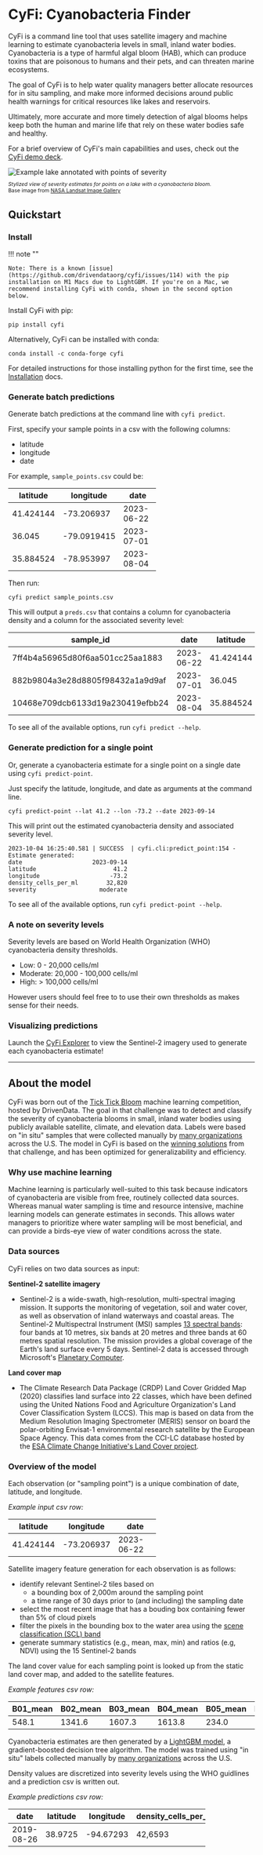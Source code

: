 # CyFi: Cyanobacteria Finder

<div class="row">
  <div class="col-md-6">
    <div>
      <p>CyFi is a command line tool that uses satellite imagery and machine learning to estimate cyanobacteria levels in small, inland water bodies. Cyanobacteria is a type of harmful algal bloom (HAB), which can produce toxins that are poisonous to humans and their pets, and can threaten marine ecosystems.</p>
      <p>The goal of CyFi is to help water quality managers better allocate resources for in situ sampling, and make more informed decisions around public health warnings for critical resources like lakes and reservoirs.</p><p>Ultimately, more accurate and more timely detection of algal blooms helps keep both the human and marine life that rely on these water bodies safe and healthy.</p>
      <p>For a brief overview of CyFi's main capabilities and uses, check out the <a href="https://s3.amazonaws.com/drivendata-public-assets/CyFi_demo_deck.pdf">CyFi demo deck</a>.</p>
    </div>
  </div>
  <div class="col-md-6">
    <div>
      <img style="max-height: 280px;" class="rounded" src="images/lake_st_clair.jpg" alt="Example lake annotated with points of severity"/>
      <p style="font-size: 0.75em"><em>Stylized view of severity estimates for points on a lake with a cyanobacteria bloom.</em><br>Base image from <a href="https://landsat.visibleearth.nasa.gov/view.php?id=86327">NASA Landsat Image Gallery</a></p>
    </div>
  </div>
</div>


## Quickstart

### Install

!!! note ""

    Note: There is a known [issue](https://github.com/drivendataorg/cyfi/issues/114) with the pip installation on M1 Macs due to LightGBM. If you're on a Mac, we recommend installing CyFi with conda, shown in the second option below.

Install CyFi with pip:

```
pip install cyfi
```

Alternatively, CyFi can be installed with conda:

```
conda install -c conda-forge cyfi
```

For detailed instructions for those installing python for the first time, see the [Installation](installation.md) docs.

### Generate batch predictions

Generate batch predictions at the command line with `cyfi predict`.

First, specify your sample points in a csv with the following columns:

* latitude
* longitude
* date

For example, `sample_points.csv` could be:

<table class="table-bordered table-sm table-light" style="max-width: 60%">
  <thead>
        <tr>
            <th>latitude</th>
            <th>longitude</th>
            <th>date</th>
        </tr>
  </thead>
  <tbody>
        <tr>
            <td>41.424144</td><td>-73.206937</td><td>2023-06-22</td>
        </tr>
        <tr>
            <td>36.045</td><td>-79.0919415</td><td>2023-07-01</td>
        </tr>
        <tr>
            <td>35.884524</td><td>-78.953997</td><td>2023-08-04</td>
        </tr>
  </tbody>
</table>

Then run:
```
cyfi predict sample_points.csv
```

This will output a `preds.csv` that contains a column for cyanobacteria density and a column for the associated severity level:

<div class="table-responsive">
  <table class="table-bordered table-sm table-light">
    <thead>
      <tr>
          <th>sample_id</th>
          <th>date</th>
          <th>latitude</th>
          <th>longitude</th>
          <th>density_cells_per_ml</th>
          <th>severity</th>
      </tr>
    </thead>
    <tbody>
      <tr>
          <td>7ff4b4a56965d80f6aa501cc25aa1883</td>
          <td>2023-06-22</td>
          <td>41.424144</td>
          <td>-73.206937</td>
          <td>34,173</td>
          <td>moderate</td>
      </tr>
      <tr>
          <td>882b9804a3e28d8805f98432a1a9d9af</td>
          <td>2023-07-01</td>
          <td>36.045</td>
          <td>-79.0919415</td>
          <td>7,701</td>
          <td>low</td>
      </tr>
      <tr>
          <td>10468e709dcb6133d19a230419efbb24</td>
          <td>2023-08-04</td>
          <td>35.884524</td>
          <td>-78.953997</td>
          <td>4,053</td>
          <td>low</td>
      </tr>
    </tbody>
  </table>
</div>

To see all of the available options, run `cyfi predict --help`.

### Generate prediction for a single point

Or, generate a cyanobacteria estimate for a single point on a single date using `cyfi predict-point`.

Just specify the latitude, longitude, and date as arguments at the command line.

```
cyfi predict-point --lat 41.2 --lon -73.2 --date 2023-09-14
```

This will print out the estimated cyanobacteria density and associated severity level.

```
2023-10-04 16:25:40.581 | SUCCESS  | cyfi.cli:predict_point:154 - Estimate generated:
date                    2023-09-14
latitude                      41.2
longitude                    -73.2
density_cells_per_ml        32,820
severity                  moderate
```

To see all of the available options, run `cyfi predict-point --help`.

### A note on severity levels

Severity levels are based on World Health Organization (WHO) cyanobacteria density thresholds.

- Low: 0 - 20,000 cells/ml
- Moderate: 20,000 - 100,000 cells/ml
- High: > 100,000 cells/ml

However users should feel free to to use their own thresholds as makes sense for their needs.

### Visualizing predictions

Launch the [CyFi Explorer](explorer.md) to view the Sentinel-2 imagery used to generate each cyanobacteria estimate!

------

## About the model

CyFi was born out of the [Tick Tick Bloom](https://www.drivendata.org/competitions/143/tick-tick-bloom/) machine learning competition, hosted by DrivenData. The goal in that challenge was to detect and classify the severity of cyanobacteria blooms in small, inland water bodies using publicly available satellite, climate, and elevation data. Labels were based on "in situ" samples that were collected manually by [many organizations](https://www.drivendata.org/competitions/143/tick-tick-bloom/page/651/#about-the-project-team) across the U.S. The model in CyFi is based on the [winning solutions](https://github.com/drivendataorg/tick-tick-bloom) from that challenge, and has been optimized for generalizability and efficiency.

### Why use machine learning

Machine learning is particularly well-suited to this task because indicators of cyanobacteria are visible from free, routinely collected data sources. Whereas manual water sampling is time and resource intensive, machine learning models can generate estimates in seconds. This allows water managers to prioritize where water sampling will be most beneficial, and can provide a birds-eye view of water conditions across the state.

### Data sources

CyFi relies on two data sources as input:

**Sentinel-2 satellite imagery**

*  Sentinel-2 is a wide-swath, high-resolution, multi-spectral imaging mission. It supports the monitoring of vegetation, soil and water cover, as well as observation of inland waterways and coastal areas. The Sentinel-2 Multispectral Instrument (MSI) samples [13 spectral bands](https://docs.sentinel-hub.com/api/latest/data/sentinel-2-l2a/#available-bands-and-data): four bands at 10 metres, six bands at 20 metres and three bands at 60 metres spatial resolution. The mission provides a global coverage of the Earth's land surface every 5 days. Sentinel-2 data is accessed through Microsoft's [Planetary Computer](https://planetarycomputer.microsoft.com/dataset/sentinel-2-l2a).

**Land cover map**

* The Climate Research Data Package (CRDP) Land Cover Gridded Map (2020) classifies land surface into 22 classes, which have been defined using the United Nations Food and Agriculture Organization's Land Cover Classification System (LCCS). This map is based on data from the Medium Resolution Imaging Spectrometer (MERIS) sensor on board the polar-orbiting Envisat-1 environmental research satellite by the European Space Agency. This data comes from the CCI-LC database hosted by the [ESA Climate Change Initiative's Land Cover project](https://www.esa-landcover-cci.org/?q=node/164).

### Overview of the model

Each observation (or "sampling point") is a unique combination of date, latitude, and longitude.

_Example input csv row:_

<table class="table-bordered table-sm table-light" style="max-width: 60%">
  <thead>
    <tr>
        <th>latitude</th>
        <th>longitude</th>
        <th>date</th>
    </tr>
  </thead>
  <tbody>
    <tr>
        <td>41.424144</td>
        <td>-73.206937</td>
        <td>2023-06-22</td>
    </tr>
  </tbody>
</table>

Satellite imagery feature generation for each observation is as follows:

- identify relevant Sentinel-2 tiles based on
    - a bounding box of 2,000m around the sampling point
    - a time range of 30 days prior to (and including) the sampling date
- select the most recent image that has a bouding box containing fewer than 5% of cloud pixels
- filter the pixels in the bounding box to the water area using the [scene classification (SCL) band](https://sentinels.copernicus.eu/web/sentinel/technical-guides/sentinel-2-msi/level-2a/algorithm-overview)
- generate summary statistics (e.g., mean, max, min) and ratios (e.g, NDVI) using the 15 Sentinel-2 bands

The land cover value for each sampling point is looked up from the static land cover map, and added to the satellite features.

_Example features csv row:_

<div class="table-responsive">
    <table class="table-bordered table-sm table-light">
    <thead>
        <tr>
            <th>B01_mean</th><th>B02_mean</th><th>B03_mean</th><th>B04_mean</th><th>B05_mean</th><th>B06_mean</th><th>B07_mean</th><th>B08_mean</th><th>B09_mean</th><th>B11_mean</th><th>B12_mean</th><th>B8A_mean</th><th>WVP_mean</th><th>AOT_mean</th><th>percent_water</th><th>green95th</th><th>green5th</th><th>green_red_ratio</th><th>green_blue_ratio</th><th>red_blue_ratio</th><th>green95th_blue_ratio</th><th>green5th_blue_ratio</th><th>NDVI_B04</th><th>NDVI_B05</th><th>NDVI_B06</th><th>NDVI_B07</th><th>AOT_range</th><th>month</th><th>days_before_sample</th><th>land_cover</th>
        </tr>
    </thead>
    <tbody>
        <tr>
            <td>548.1</td><td>1341.6</td><td>1607.3</td><td>1613.8</td><td>234.0</td><td>287.7</td><td>265.3</td><td>2929.3</td><td>3316.7</td><td>362.7</td><td>153.3</td><td>171.7</td><td>1742.8</td><td>76.0</td><td>7.14e-05</td><td>3919.0</td><td>711.6</td><td>0.996</td><td>1.2</td><td>1.2</td><td>2.9</td><td>0.5</td><td>0.3</td><td>0.9</td><td>0.8</td><td>0.8</td><td>0.0</td><td>5</td><td>6</td><td>130</td>
        </tr>
    <tbody>
    </table>
</div>

Cyanobacteria estimates are then generated by a [LightGBM model](https://github.com/microsoft/LightGBM), a gradient-boosted decision tree algorithm. The model was trained using "in situ" labels collected manually by [many organizations](https://www.drivendata.org/competitions/143/tick-tick-bloom/page/651/#about-the-project-team) across the U.S.

Density values are discretized into severity levels using the WHO guidlines and a prediction csv is written out.

_Example predictions csv row:_

<table class="table-bordered table-sm table-light" style="max-width: 80%">
    <thead>
        <tr>
            <th>date</th>
            <th>latitude</th>
            <th>longitude</th>
            <th>density_cells_per_ml</th>
            <th>severity</th>
        </tr>
    </thead>
    <tbody>
        <tr>
            <td>2019-08-26</td>
            <td>38.9725</td>
            <td>-94.67293</td>
            <td>42,6593</td>
            <td>high</td>
        </tr>
    <tbody>
</table>
